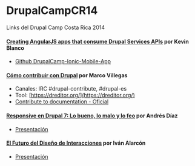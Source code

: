 DrupalCampCR14
==============

Links del Drupal Camp Costa Rica 2014

#### [Creating AngularJS apps that consume Drupal Services APIs](http://drupalcamp.cr/en/sesion/creating-angularjs-apps-consume-drupal-services-apis) por Kevin Blanco

* [Github DrupalCamp-Ionic-Mobile-App](https://github.com/kevinblanco/DrupalCamp-Ionic-Mobile-App)

#### [Cómo contribuir con Drupal](http://drupalcamp.cr/sesion/c%C3%B3mo-contribuir-con-drupal) por Marco Villegas

* Canales: IRC #drupal-contribute, #drupal-es
* Tool: [https://dreditor.org/](https://dreditor.org/)
* [Contribute to documentation - Oficial](https://www.drupal.org/contribute/documentation)

#### [Responsive en Drupal 7: Lo bueno, lo malo y lo feo](http://drupalcamp.cr/sesion/responsive-en-drupal-7-lo-bueno-lo-malo-y-lo-feo) por Andrés Díaz

* [Presentación](http://drupalcamp.cr/sites/default/files/slides/responsive-drupal7.pdf)

#### [El Futuro del Diseño de Interacciones](http://drupalcamp.cr/sesion/el-futuro-del-dise%C3%B1o-de-interacciones) por Iván Alarcón

* [Presentación](http://www.slideshare.net/ivanalarcon/el-futuro-del-diseno-de-interacciones)
